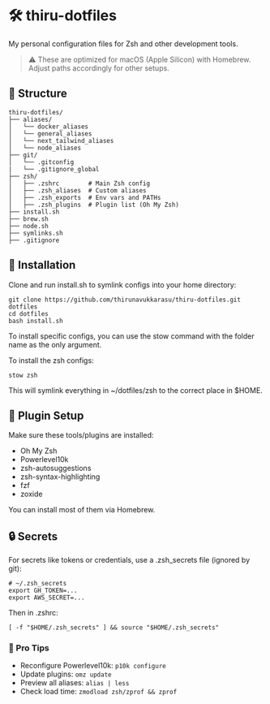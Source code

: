 # 🛠️ thiru-dotfiles

My personal configuration files for Zsh and other development tools.

> ⚠️ These are optimized for macOS (Apple Silicon) with Homebrew. Adjust paths accordingly for other setups.

## 📂 Structure

```
thiru-dotfiles/
├── aliases/
│   └── docker_aliases
│   └── general_aliases
│   └── next_tailwind_aliases
│   └── node_aliases
├── git/
│   └── .gitconfig
|   └── .gitignore_global
├── zsh/
│   ├── .zshrc        # Main Zsh config
│   ├── .zsh_aliases  # Custom aliases
│   ├── .zsh_exports  # Env vars and PATHs
│   ├── .zsh_plugins  # Plugin list (Oh My Zsh)
├── install.sh
├── brew.sh
├── node.sh
├── symlinks.sh
├── .gitignore
```

## 🚀 Installation
Clone and run install.sh to symlink configs into your home directory:

```
git clone https://github.com/thirunavukkarasu/thiru-dotfiles.git dotfiles
cd dotfiles
bash install.sh
```
To install specific configs, you can use the stow command with the folder name as the only argument.

To install the zsh configs:
```
stow zsh
``` 
This will symlink everything in ~/dotfiles/zsh to the correct place in $HOME.

## 🧩 Plugin Setup

Make sure these tools/plugins are installed:

* Oh My Zsh
* Powerlevel10k
* zsh-autosuggestions
* zsh-syntax-highlighting
* fzf
* zoxide

You can install most of them via Homebrew.

## 🔒 Secrets

For secrets like tokens or credentials, use a .zsh_secrets file (ignored by git):

```
# ~/.zsh_secrets
export GH_TOKEN=...
export AWS_SECRET=...
```

Then in .zshrc:

```
[ -f "$HOME/.zsh_secrets" ] && source "$HOME/.zsh_secrets"
```

### 🧠 Pro Tips

* Reconfigure Powerlevel10k: `p10k configure`
* Update plugins: `omz update`
* Preview all aliases: `alias | less`
* Check load time: `zmodload zsh/zprof && zprof`
